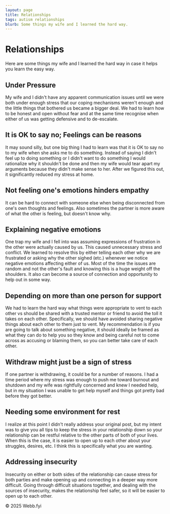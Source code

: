```yaml
---
layout: page
title: Relationships
tags: autism relationships
blurb: Some things my wife and I learned the hard way.
---
```


# Relationships

Here are some things my wife and I learned the hard way in case it helps you learn the easy way.


## Under Pressure

My wife and I didn't have any apparent communication issues until we were both under enough stress that our coping mechanisms weren't enough and the little things that bothered us became a bigger deal. We had to learn how to be honest and open without fear and at the same time recognise when either of us was getting defensive and to de-escalate.


## It is OK to say no; Feelings can be reasons

It may sound silly, but one big thing I had to learn was that it is OK to say no to my wife when she asks me to do something. Instead of saying I didn't feel up to doing something or I didn't want to do something I would rationalize why it shouldn't be done and then my wife would tear apart my arguments because they didn't make sense to her. After we figured this out, it significantly reduced my stress at home.


## Not feeling one's emotions hinders empathy

It can be hard to connect with someone else when being disconnected from one's own thoughts and feelings. Also sometimes the partner is more aware of what the other is feeling, but doesn't know why.


## Explaining negative emotions

One trap my wife and I fell into was assuming expressions of frustration in the other were actually caused by us. This caused unnecessary stress and conflict. We learned to resolve this by either telling each other why we are frustrated or asking why the other sighed (etc.) whenever we notice negative emotions affecting either of us. Most of the time the issues are random and not the other's fault and knowing this is a huge weight off the shoulders. It also can become a source of connection and opportunity to help out in some way.


## Depending on more than one person for support

We had to learn the hard way what things were appropriate to vent to each other vs should be shared with a trusted mentor or friend to avoid the toll it takes on each other. Specifically, we should have avoided sharing negative things about each other to them just to vent. My recommendation is if you are going to talk about something negative, it should ideally be framed as what they can do to help you so they know and being careful not to come across as accusing or blaming them, so you can better take care of each other.


## Withdraw might just be a sign of stress

If one partner is withdrawing, it could be for a number of reasons. I had a time period where my stress was enough to push me toward burnout and shutdown and my wife was rightfully concerned and knew I needed help, but in my situation I was unable to get help myself and things got pretty bad before they got better.


## Needing some environment for rest

I realize at this point I didn't really address your original post, but my intent was to give you all tips to keep the stress in your relationship down so your relationship can be restful relative to the other parts of both of your lives. When this is the case, it is easier to open up to each other about your struggles, desires, etc. I think this is specifically what you are wanting.


## Addressing insecurity

Insecurity on either or both sides of the relationship can cause stress for both parties and make opening up and connecting in a deeper way more difficult. Going through difficult situations together, and dealing with the sources of insecurity, makes the relationship feel safer, so it will be easier to open up to each other.

© 2025 Webb.fyi
